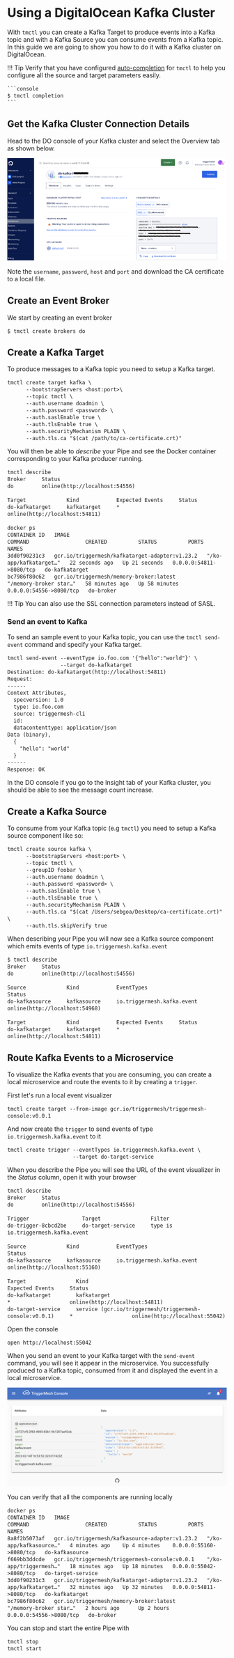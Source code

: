 # Using a DigitalOcean Kafka Cluster

With `tmctl` you can create a Kafka Target to produce events into a Kafka topic and with a Kafka Source you can consume events from a Kafka topic. In this guide we are going to show you how to do it with a Kafka cluster on DigitalOcean.

!!! Tip
    Verify that you have configured [auto-completion](../get-started/autocompletion.md) for `tmctl` to help you configure all the source and target parameters easily.

    ```console
    $ tmctl completion
    ```

## Get the Kafka Cluster Connection Details

Head to the DO console of your Kafka cluster and select the Overview tab as shown below.

![](../assets/images/do-kafka-console.png)

Note the `username`, `password`, `host` and `port` and download the CA certificate to a local file.

## Create an Event Broker

We start by creating an event broker

```console
$ tmctl create brokers do
```

## Create a Kafka Target

To produce messages to a Kafka topic you need to setup a Kafka target.

```console
tmctl create target kafka \
      --bootstrapServers <host:port>\
      --topic tmctl \
      --auth.username doadmin \
      --auth.password <password> \
      --auth.saslEnable true \
      --auth.tlsEnable true \
      --auth.securityMechanism PLAIN \
      --auth.tls.ca "$(cat /path/to/ca-certificate.crt)"
```

You will then be able to _describe_ your Pipe and see the Docker container corresponding to your Kafka producer running.

```console
tmctl describe
Broker     Status
do         online(http://localhost:54556)

Target             Kind            Expected Events     Status
do-kafkatarget     kafkatarget     *                   online(http://localhost:54811)

docker ps
CONTAINER ID   IMAGE                                            COMMAND                  CREATED          STATUS          PORTS                     NAMES
3dd0f90231c3   gcr.io/triggermesh/kafkatarget-adapter:v1.23.2   "/ko-app/kafkatarget…"   22 seconds ago   Up 21 seconds   0.0.0.0:54811->8080/tcp   do-kafkatarget
bc7986f80c62   gcr.io/triggermesh/memory-broker:latest          "/memory-broker star…"   58 minutes ago   Up 58 minutes   0.0.0.0:54556->8080/tcp   do-broker

```

!!! Tip
    You can also use the SSL connection parameters instead of SASL.

### Send an event to Kafka

To send an sample event to your Kafka topic, you can use the `tmctl send-event` command and specify your Kafka target.

```console
tmctl send-event --eventType io.foo.com '{"hello":"world"}' \
                 --target do-kafkatarget
Destination: do-kafkatarget(http://localhost:54811)
Request:
------
Context Attributes,
  specversion: 1.0
  type: io.foo.com
  source: triggermesh-cli
  id: 
  datacontenttype: application/json
Data (binary),
  {
    "hello": "world"
  }
------
Response: OK
```

In the DO console if you go to the Insight tab of your Kafka cluster, you should be able to see the message count increase.

## Create a Kafka Source

To consume from your Kafka topic (e.g `tmctl`) you need to setup a Kafka source component like so:

```console
tmctl create source kafka \
      --bootstrapServers <host:port> \
      --topic tmctl \
      --groupID foobar \
      --auth.username doadmin \
      --auth.password <password> \
      --auth.saslEnable true \
      --auth.tlsEnable true \
      --auth.securityMechanism PLAIN \
      --auth.tls.ca "$(cat /Users/sebgoa/Desktop/ca-certificate.crt)" \ 
      --auth.tls.skipVerify true
```

When describing your Pipe you will now see a Kafka source component which emits events of type `io.triggermesh.kafka.event`

```console
$ tmctl describe
Broker     Status
do         online(http://localhost:54556)

Source             Kind            EventTypes                     Status
do-kafkasource     kafkasource     io.triggermesh.kafka.event     online(http://localhost:54968)

Target             Kind            Expected Events     Status
do-kafkatarget     kafkatarget     *                   online(http://localhost:54811)
```

## Route Kafka Events to a Microservice

To visualize the Kafka events that you are consuming, you can create a local microservice and route the events to it by creating a `trigger`.

First let's run a local event visualizer

```console
tmctl create target --from-image gcr.io/triggermesh/triggermesh-console:v0.0.1
```

And now create the `trigger` to send events of type `io.triggermesh.kafka.event` to it

```console
tmctl create trigger --eventTypes io.triggermesh.kafka.event \
                     --target do-target-service
```

When you describe the Pipe you will see the URL of the event visualizer in the _Status_ column, open it with your browser

```console
tmctl describe
Broker     Status
do         online(http://localhost:54556)

Trigger                 Target                Filter
do-trigger-8cbcd2be     do-target-service     type is io.triggermesh.kafka.event

Source             Kind            EventTypes                     Status
do-kafkasource     kafkasource     io.triggermesh.kafka.event     online(http://localhost:55160)

Target                Kind                                                        Expected Events     Status
do-kafkatarget        kafkatarget                                                 *                   online(http://localhost:54811)
do-target-service     service (gcr.io/triggermesh/triggermesh-console:v0.0.1)     *                   online(http://localhost:55042)
```

Open the console

```console
open http://localhost:55042
```

When you send an event to your Kafka target with the `send-event` command, you will see it appear in the microservice. You successfully produced to a Kafka topic, consumed from it and displayed the event in a local microservice.


![](../assets/images/do-kafka-event.png)

You can verify that all the components are running locally

```console
docker ps
CONTAINER ID   IMAGE                                            COMMAND                  CREATED          STATUS          PORTS                     NAMES
8a8f2b5073af   gcr.io/triggermesh/kafkasource-adapter:v1.23.2   "/ko-app/kafkasource…"   4 minutes ago    Up 4 minutes    0.0.0.0:55160->8080/tcp   do-kafkasource
f669bb3ddcde   gcr.io/triggermesh/triggermesh-console:v0.0.1    "/ko-app/triggermesh…"   18 minutes ago   Up 18 minutes   0.0.0.0:55042->8080/tcp   do-target-service
3dd0f90231c3   gcr.io/triggermesh/kafkatarget-adapter:v1.23.2   "/ko-app/kafkatarget…"   32 minutes ago   Up 32 minutes   0.0.0.0:54811->8080/tcp   do-kafkatarget
bc7986f80c62   gcr.io/triggermesh/memory-broker:latest          "/memory-broker star…"   2 hours ago      Up 2 hours      0.0.0.0:54556->8080/tcp   do-broker
```

You can stop and start the entire Pipe with

```console
tmctl stop
tmctl start
```
